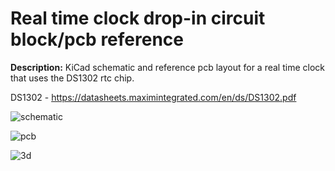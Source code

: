 # Real time clock drop-in circuit block/pcb reference


**Description:** KiCad schematic and reference pcb layout for a real time clock that uses the DS1302 rtc chip.

DS1302 - https://datasheets.maximintegrated.com/en/ds/DS1302.pdf

![schematic](https://i.imgur.com/9teekTo.png)

![pcb](https://i.imgur.com/pzBuxvt.png)

![3d](https://i.imgur.com/MQbT5iQ.png)

